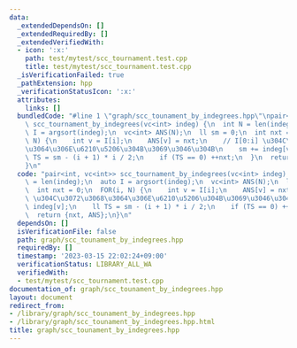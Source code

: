 ```yaml
---
data:
  _extendedDependsOn: []
  _extendedRequiredBy: []
  _extendedVerifiedWith:
  - icon: ':x:'
    path: test/mytest/scc_tournament.test.cpp
    title: test/mytest/scc_tournament.test.cpp
  _isVerificationFailed: true
  _pathExtension: hpp
  _verificationStatusIcon: ':x:'
  attributes:
    links: []
  bundledCode: "#line 1 \"graph/scc_tounament_by_indegrees.hpp\"\npair<int, vc<int>>\
    \ scc_tournament_by_indegrees(vc<int> indeg) {\n  int N = len(indeg);\n  auto\
    \ I = argsort(indeg);\n  vc<int> ANS(N);\n  ll sm = 0;\n  int nxt = 0;\n  FOR(i,\
    \ N) {\n    int v = I[i];\n    ANS[v] = nxt;\n    // I[0:i] \u304C\u3072\u3068\
    \u3064\u306E\u6210\u5206\u304B\u3069\u3046\u304B\n    sm += indeg[v];\n    ll\
    \ TS = sm - (i + 1) * i / 2;\n    if (TS == 0) ++nxt;\n  }\n  return {nxt, ANS};\n\
    }\n"
  code: "pair<int, vc<int>> scc_tournament_by_indegrees(vc<int> indeg) {\n  int N\
    \ = len(indeg);\n  auto I = argsort(indeg);\n  vc<int> ANS(N);\n  ll sm = 0;\n\
    \  int nxt = 0;\n  FOR(i, N) {\n    int v = I[i];\n    ANS[v] = nxt;\n    // I[0:i]\
    \ \u304C\u3072\u3068\u3064\u306E\u6210\u5206\u304B\u3069\u3046\u304B\n    sm +=\
    \ indeg[v];\n    ll TS = sm - (i + 1) * i / 2;\n    if (TS == 0) ++nxt;\n  }\n\
    \  return {nxt, ANS};\n}\n"
  dependsOn: []
  isVerificationFile: false
  path: graph/scc_tounament_by_indegrees.hpp
  requiredBy: []
  timestamp: '2023-03-15 22:02:24+09:00'
  verificationStatus: LIBRARY_ALL_WA
  verifiedWith:
  - test/mytest/scc_tournament.test.cpp
documentation_of: graph/scc_tounament_by_indegrees.hpp
layout: document
redirect_from:
- /library/graph/scc_tounament_by_indegrees.hpp
- /library/graph/scc_tounament_by_indegrees.hpp.html
title: graph/scc_tounament_by_indegrees.hpp
---
```

